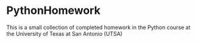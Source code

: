 # PythonHomework

This is a small collection of completed homework in the Python course at the University of Texas at San Antonio (UTSA)
